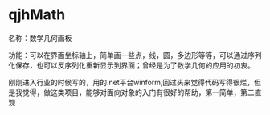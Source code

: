 # qjhMath
名称：数学几何画板

功能：可以在界面坐标轴上，简单画一些点，线，圆，多边形等等，可以通过序列化保存，也可以反序列化重新显示到界面；曾经是为了数学几何的应用的初衷。

刚刚进入行业的时候写的，用的.net平台winform,回过头来觉得代码写得很烂，但是我觉得，做这类项目，能够对面向对象的入门有很好的帮助，第一简单，第二直观
